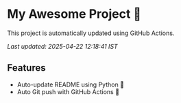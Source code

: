 # My Awesome Project 🚀

This project is automatically updated using GitHub Actions.

_Last updated: 2025-04-22 12:18:41 IST_

## Features
- Auto-update README using Python 🐍
- Auto Git push with GitHub Actions 🤖
